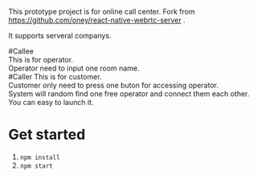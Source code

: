 <pr>This prototype project is for online call center.</pr>
Fork from https://github.com/oney/react-native-webrtc-server .

<pr>It supports serveral companys.</pr>


#Callee   
This is for operator.  
Operator need to input one room name.  
#Caller
This is for customer.  
Customer only need to press one buton for accessing operator.  
System will random find one free operator and connect them each other.  
  
You can easy to launch it.
# Get started

1. `npm install`
2. `npm start`

